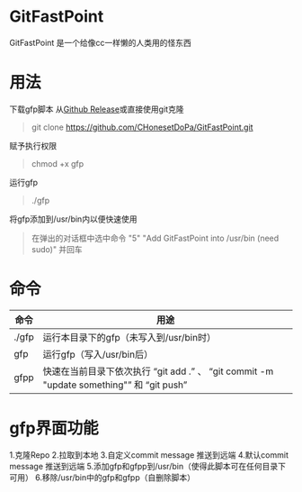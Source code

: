 # GitFastPoint
GitFastPoint 是一个给像cc一样懒的人类用的怪东西

# 用法
下载gfp脚本
从[Github Release]()或直接使用git克隆
> git clone https://github.com/CHonesetDoPa/GitFastPoint.git

赋予执行权限
> chmod +x gfp

运行gfp  
> ./gfp  

将gfp添加到/usr/bin内以便快速使用
> 在弹出的对话框中选中命令 "5" "Add GitFastPoint into /usr/bin (need sudo)" 并回车

# 命令

|命令|用途|
|---|---|
|./gfp|运行本目录下的gfp（未写入到/usr/bin时）|
|gfp|运行gfp（写入/usr/bin后）|
|gfpp|快速在当前目录下依次执行 “git add .” 、 “git commit -m "update something"” 和 “git push” |

# gfp界面功能

1.克隆Repo
2.拉取到本地
3.自定义commit message 推送到远端
4.默认commit message 推送到远端
5.添加gfp和gfpp到/usr/bin（使得此脚本可在任何目录下可用）
6.移除/usr/bin中的gfp和gfpp（自删除脚本）